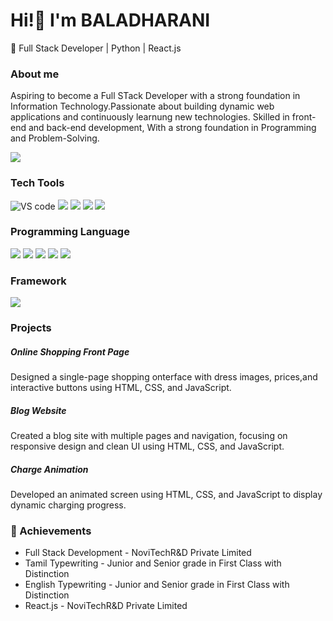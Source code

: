 

# Hi!👋 I'm BALADHARANI
🚀 Full Stack Developer | Python | React.js

### About me
Aspiring to become a Full STack Developer with a strong foundation in Information Technology.Passionate about building dynamic web applications and continuously learnung new technologies. Skilled in front-end and back-end development, With a strong foundation in Programming and Problem-Solving.

![](https://pskitservices.com/wp-content/uploads/2021/03/full-stack-php-developer.jpg)

### Tech Tools
 ![VS code](https://img.icons8.com/?size=100&id=9OGIyU8hrxW5&format=png&color=000000)
 ![](https://img.icons8.com/?size=100&id=Rc0Xn5AtE8kX&format=png&color=000000)
 ![](https://img.icons8.com/?size=100&id=iWw83PVcBpLw&format=png&color=000000)
 ![](https://img.icons8.com/?size=100&id=pGHcje298xSl&format=png&color=000000)
 ![](https://img.icons8.com/?size=100&id=aoS4Xr1gcqwp&format=png&color=000000)
 
 
 ### Programming Language
![](https://img.icons8.com/?size=100&id=20909&format=png&color=000000)
![](https://img.icons8.com/?size=100&id=21278&format=png&color=000000)
![](https://img.icons8.com/?size=100&id=laVIsJnTtYoj&format=png&color=000000)
![](https://img.icons8.com/?size=100&id=25423&format=png&color=000000)
 ![](https://img.icons8.com/?size=100&id=13441&format=png&color=000000)

### Framework
![](https://img.icons8.com/?size=100&id=hCgWxZnDjiIJ&format=png&color=000000)

### Projects
##### Online Shopping Front Page
Designed a single-page shopping onterface with dress images, prices,and interactive buttons using HTML, CSS, and JavaScript.
##### Blog Website
Created a blog site with multiple pages and navigation, focusing on responsive design and clean UI using HTML, CSS, and JavaScript.
##### Charge Animation
Developed an animated screen using HTML, CSS, and JavaScript to display dynamic charging progress.

### 🏅 Achievements
* Full Stack Development - NoviTechR&D Private Limited
* Tamil Typewriting - Junior and Senior grade in First Class with Distinction
* English Typewriting - Junior and Senior grade in First Class with Distinction
* React.js - NoviTechR&D Private Limited



